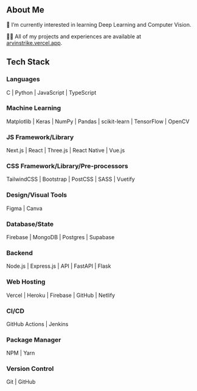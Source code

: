 ## About Me
🌱 I’m currently interested in learning Deep Learning and Computer Vision.

👨‍💻 All of my projects and experiences are available at [arvinstrike.vercel.app](https://arvinstrike.vercel.app/).

## Tech Stack

### Languages
C | Python | JavaScript | TypeScript

### Machine Learning
Matplotlib | Keras | NumPy | Pandas | scikit-learn | TensorFlow | OpenCV

### JS Framework/Library
Next.js | React | Three.js | React Native | Vue.js

### CSS Framework/Library/Pre-processors
TailwindCSS | Bootstrap | PostCSS | SASS | Vuetify

### Design/Visual Tools
Figma | Canva

### Database/State
Firebase | MongoDB | Postgres | Supabase

### Backend
Node.js | Express.js | API | FastAPI | Flask

### Web Hosting
Vercel | Heroku | Firebase | GitHub | Netlify

### CI/CD
GitHub Actions | Jenkins

### Package Manager
NPM | Yarn

### Version Control
Git | GitHub
